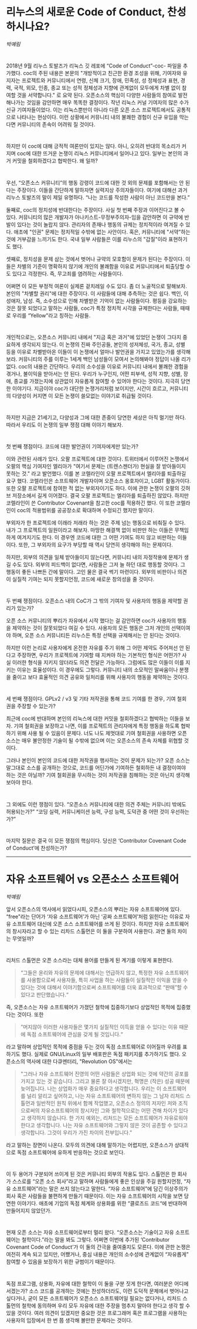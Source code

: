 리누스의 새로운 Code of Conduct, 찬성하시나요?
==============================================

_박예림_

#  

2018년 9월 리누스 토발즈가 리눅스 깃 레포에 “Code of Conduct”-coc- 파일을 추가했다. 
coc의 주된 내용은 본문의 "개방적이고 친근한 환경 조성을 위해, 기여자와 유지자는 프로젝트와 커뮤니티에서 
연령, 신체 크기, 장애, 민족성, 성 정체성과 표현, 경력, 국적, 외모, 인종, 종교 또는 성적 정체성과 지향에 관계없이 
모두에게 차별 없이 참여할 것을 서약합니다." 로 요약 된다. 
오픈소스의 핵심이 다양한 사람들의 참여로 발전해나가는 것임을 감안하면  매우 똑똑한 결정이다. 
작년 리눅스 커널 기여자의 많은 수가 신규 기여자들이었다. 
이는 리눅스뿐만이 아니라 다른 오픈 소스 프로젝트에서도 공통적으로 나타나는 현상이다. 
이런 상황에서 커뮤니티 내의 불쾌한 경험이 신규 유입을 막는다면 커뮤니티의 존속이 어려워 질 것이다.

#  

하지만 이 coc에 대해 긍적적 여론만이 있지는 않다. 
아니, 오히려 반대의 목소리가 커지며 coc에 대한 뜨거운 논쟁이 리눅스 커뮤니티에서 일어나고 있다. 
일부는 본인의 과거 커밋을 철회하겠다고 협박한다. 왜 일까?

#  

우선, “오픈소스 커뮤니티”의 행동 강령이 코드에 대한 것 외의 문제를 포함해서는 안 된다는 주장이다. 
이들을 간단하게 말하자면 실력지상 주의자들이다. 여기에 대해선 과거 리누스 토발즈의 말이 제일 유명하다. 
“나는 코드를 작성한 사람이 아닌 코드만을 본다.”

둘째로, coc의 정치성에 반대한다는 주장이다. 사실 첫 번째 주장과 이어진다고 볼 수 있다. 
커뮤니티의 많은 개발자가 아나키스트-무정부주의자-임을 감안하면 이 규약에 반발이 있다는 것이 놀랍지 않다. 
관리자의 존재나 행동의 규제는 정치적이라 여겨질 수 있다. 애초에 "인권" 문제는 정치적일 수밖에 없는 사안이다. 
혹은, 커뮤니티에 "서약"하는 것에 거부감을 느끼기도 한다. 국내 일부 사람들은 이를 리누스의 "갑질"이라 표현하기도 했다.

셋째로, 정치성을 문제 삼는 것에서 벗어나 규약의 모호함이 문제가 된다는 주장이다. 
이들은 차별의 기준이 명확하지 않기에 개인의 불쾌함을 이유로 커뮤니티에서 퇴출당할 수도 있다고 걱정한다. 
즉, 무고죄를 염려하는 사람들이다.

어쩌면 이 모든 부정적 여론이 실제론 겉치레일 수도 있다. 좀 더 노골적으로 말해보자. 
본인의 "차별할 권리"에 대한 주장이다. 이 사람들에 대해 추측하는 것은 쉽다. 
백인, 이성애자, 남성. 즉, 소수성으로 인해 차별받은 기억이 없는 사람들이다. 
평등을 강요하는 것은 잘못 되었다고 말하는 사람들, coc가 특정 정치적 시각을 규제한다는 사람들, 
때때로 우리를 “Yellow"라고 칭하는 사람들.

#  

 개인적으로는, 오픈소스 커뮤니티 내에서 "지금 혹은 과거"에 있었던 논쟁이 그다지 중요하게 생각되지 않는다. 
 이 논쟁의 진짜 주인공들, 본인의 성저체성, 국가, 종교, 성별 등을 이유로 차별받아온 이들이 
 이 논쟁에서 얼마나 발언권을 가지고 있었는가를 생각해보라. 
 커뮤니티의 주를 이루는 1세계 백인 남성들이 모여서 논의해봐야 정답이 나올 리가 없다. 
 coc의 내용은 간단하다. 우리의 소수성을 이유로 커뮤니티 내에서 불쾌한 경험을 겪거나, 불이익을 받아서는 안 된다. 
 우리가 누구인지, 어떤 피부색, 성적 지향, 성별, 장애, 종교를 가졌는지에 상관없이 자유롭게 참여할 수 있어야 한다는 것이다. 
 지극히 당연한 이야기다. 
 지금이야 coc가 대단한 논쟁거리처럼 보이지만, 시간이 흐르고, 
 커뮤니티의 다양성이 커지면 이 모든 논쟁이 쓸모없는 이야기로 취급될 것이다.
 
#  

 하지만 지금은 21세기고, 다양성과 그에 대한 존중이 당연한 세상은 아직 멀기만 하다. 
 따라서 우리도 이 논쟁의 일부 쟁점 대해 이야기 해보자.

#  

 첫 번째 쟁점이다. 코드에 대한 발언권이 기여자에게만 있는가?
 
 이와 관련된 사례가 있다. 오팔 프로젝트에 대한 것이다. 
 트위터에서 이루어진 논쟁에서 오팔의 핵심 기여자인 엘리아가 
 "여기서 문제는 (트렌스젠더가) 현실을 잘 받아들이지 못하는 것." 라고 발언했다. 
 이를 본 코렐라인이 오팔 프로젝트에서 엘리아를 퇴출하길 요구 했다. 
 코렐라인은 소프트웨어 개발자이며 오픈소스 옹호자이고, LGBT 활동가이다. 
 또한 오팔 프로젝트에 참여한 적 없는 부외자이기도 하다. 이에 관한 논쟁이 오팔의 깃허브 저장소에서 길게 이어졌다. 
 결국 오팔 프로젝트는 엘리아를 퇴출하진 않았다. 
 하지만 코렐라인이 쓴 Contributor Covenant을 참고한 coc를 적용하긴 했다. 
 이 또한 코렐라인이 coc의 적용범위를 공공장소로 확대하며 수정되긴 했지만 말이다.
 
 부외자가 한 프로젝트에 이래라 저래라 하는 것은 주제 넘는 행동으로 비춰질 수 있다. 
 내가 그 프로젝트의 일원이라고 해보자. 마땅한 해결책 없이 비판만 하는 이들은 무책임하게 여겨지기도 한다. 
 이 경우엔 코드에 대한 그 어떤 기여도 하지 않고 비판하는 이들이다. 
 또한, 그 부외자의 요구가 부당할 때 역시 당연히 생각해야 하는 문제이다.

 하지만, 외부의 의견을 일체 받아들이지 않는다면, 커뮤니티 내의 자정작용에 문제가 생길 수도 있다. 
 외부의 피드백이 없다면, 사람들은 그저 늘 하던 대로 행동할 것이다. 그 행동이 좋든 나쁘든 간에 말이다. 
 고인 물은 결국 썩기 마련이다. 외부의 비판이나 의견이 실질적 기여는 되지 못할지언정, 코드에 새로운 창의성을 줄 것이다.

#  

 두 번째 쟁점이다. 오픈소스 내의 CoC가 그 밖의 기여자 및 사용자의 행동을 제약할 권리가 있는가?

 오픈 소스 커뮤니티의 뿌리가 자유에서 시작 했다는 걸 감안하면 
 coc가 사용자의 행동을 제약하는 것이 잘못되었다 여길 수 있다. 
 사용자의 모든 행동은 그저 개인의 선택이여야 하며, 오픈 소스 커뮤니티든 리누스든 특정 선택을 규제해서는 안 된다는 것이다.

 하지만 이런 논리로 사용자에게 온전한 자유를 주기 위해 그 어떤 제약도 주어져선 안 된다고 주장하면, 
 우리가 프로젝트에 기여할 때 지켜야 하는 기본적인 형식은 어떤가? 
 사실 이러한 형식을 지키지 않더라도 의견 전달은 가능하다. 그럼에도 많은 이들이 이를 지키는 이유는 효율성이다. 
 이 경우에도 그렇다. 
 커뮤니티 내의 소모적인 말싸움이나 분쟁을 줄이고 보다 효율적인 의견 공유와 일처리를 위해 사용자의 행동을 제약하는 것이다.

#  

 세 번째 쟁점이다. GPLv2 / v3 및 기타 저작권을 통해 코드 기여를 한 경우, 기여 철회권을 주장할 수 있는가?
 
 최근에 coc에 반대하며 본인의 리눅스에 대한 커밋을 철회하겠다고 협박하는 이들을 보자. 
 기여 철회권을 보장하고 나면, 이를 프로젝트의 관리자에게 특정 행동을 하도록 협박하기 위해 사용 될 수 있음이 문제다. 
 너도 나도 제멋대로 기여 철회권을 사용하면 오픈소스는 매우 불안정한 기술이 될 수밖에 없으며 이는 오픈소스의 존속 자체를 위협할 것이다. 
 
 그러나 본인이 본인의 코드에 대한 저작권을 행사하는 것이 문제가 되는가? 
 오픈 소스는 말그대로 소스를 공개하는 것으로, 코드를 어딘가에 기여하든 철회하든 내 결정이여야 하는 것은 아닐까? 
 기여 철회권을 무시하는 것이 저작권을 침해하는 것은 아닌지 생각해 보아야 한다.

#  

그 외에도 이런 쟁점이 있다. “오픈소스 커뮤니티에 대한 의견 주체는 커뮤니티 밖에도 허용되는가?” 
“코딩 실력, 커뮤니케이션 능력, 구성 능력, 도덕관 중 어떤 것이 우선하는가?”

#  

마지막 질문은 결국 이 모든 쟁점의 핵심이다. 당신은 ‘Contributor Covenant Code of Conduct’에 찬성하는가?

- - -

자유 소프트웨어 vs 오픈소스 소프트웨어
======================================

_박예림_

 앞서 오픈소스의 역사에서 읽었다시피, 오픈소스의 뿌리는 자유 소프트웨어에 있다. 
 “free"라는 단어가 ‘자유 소프트웨어’가 아닌 ‘공짜 소프트웨어’처럼 읽힌다는 이유로 
 자유 소프트웨어 대신에 오픈 소스 소프트웨어를 쓰게 된 것이다. 
 하지만 자유 소프트웨어의 창시자라고 할 수 있는 리차드 스톨먼은 이 둘을 구분하여 사용한다. 
 과연 둘의 차이는 무엇일까?

#  

 리처드 스톨먼은 오픈 소스라는 대체 용어를 만들게 된 계기를 이렇게 표현한다.

> “그들은 윤리와 자유의 문제에 대해서는 언급하지 않고, 특정한 자유 소프트웨어를 사용함으로써 사용자들, 
특히 사업을 하는 사람들이 실질적인 이익을 얻을 수 있다는 것에 대해서 이야기함으로써 
> 소프트웨어를 더욱 효과적으로 “판매”할 수 있다고 판단했습니다.“

즉, 오픈소스는 자유 소프트웨어가 가졌던 철학에 집중하기보다 상업적인 목적에 집중했다는 것이다. 또한

> ”머지않아 이러한 사용자들은 몇가지 실질적인 이득을 얻을 수 있다는 이유 때문에 독점 소프트웨어에 관심을 갖게 될 것입니다.“

라고 말하며 상업적인 목적에 중점을 두는 것이 독점 소프트웨어로 이어질까 우려를 표하기도 했다. 
실제로 GNU/Linux의 일부 배포판은 독점 패키지를 추가하기도 했다. 
오픈소스의 역사에 대한 다큐멘터리, "Revolution OS"에서는

> "그러나 자유 소프트웨어 진영의 어떤 사람들은 상업화 되는 것에 약간의 공포를 가지고 있는 것 같습니다. 그리고 물론 잘 아시겠지만, 혁명은 (작은) 성공 때문에 늦어집니다. 나는 상업화가 매우 중요하다고 생각합니다. 우리는 이 소프트웨어를 널리 알리고 싶어하고, 나는 자유 소프트웨어의 변하지 않는 그 남자 리처드 스톨먼과 일반적인 원칙 위에서 함께 작업했고, 오픈소스 정의의 저자인 저와 조직으로써의 자유소프트웨어의 창시자인 그와 철학적으로는 어떤 견해 차이가 있다고 생각하지 않습니다. 한 가지 예외는, 리처드는 모든 소프트웨어가 자유로워야 한다고 생각합니다. 나는 자유 소프트웨어와 그렇지 않은 것이 공존할 수 있다고 생각합니다. 그것이 우리가 가진 차이의 전부입니다."

라고 말하는 장면이 나온다. 
모두의 의견에 대해 말하기는 어렵지만, 오픈소스가 상대적으로 독점 소프트웨어에 유하게 반응하는 것으로 보인다.

#  

 이 두 용어가 구분되어 쓰이게 된 것은 커뮤니티 외부의 작용도 있다. 
 스톨먼은 한 회사가 스스로를 “오픈 소스 회사”라고 말하며 사람들에게 좋은 인상을 주길 원할지언정, 
 “자유 소프트웨어”라는 말은 쓰지 않는다고 말한다. 
 “자유 소프트웨어”에 담긴 이상주의가 회사 혹은 사람들을 불편하게 만들기 때문이다. 
 이는 자유 소프트웨어의 시작을 보면 당연한 이야기다. 
 애초에 기업의 독점 체계와 상용화를 위한 “클로즈드 코드“에 반대하여 만들어지지 않았던가. 
 
 #   
 
 현재 오픈 소스는 자유 소프트웨어로부터 멀리 왔다. 
 “오픈소스는 기술이고 자유 소프트웨어는 철학이다.”라는 말을 봐도 그렇다. 
 어쩌면 이번에 추가된 ‘Contributor Covenant Code of Conduct’가 이 둘의 간극을 줄여줄지도 모른다. 
 이에 관한 논쟁은 여전히 계속 되고 있지만, 어쨌거나, 중심 내용은 개인의 소수성에 관계없이 
 “자유롭게” 참여할 수 있음을 보장하기 위한 규범이기 때문이다.

#  

 독점 프로그램, 상용화, 자유에 대한 철학이 이 둘을 구분 짓게 한다면, 여러분은 어디에 서겠는가? 
 소스 코드를 공개하는 것에는 찬성하더라도, 이런 도덕적 문제에서 벗어나고 싶다거나, 
 굳이 모든 소프트웨어가 오픈소스 소프트웨어일 필요는 없다거나, 
 리처드 스톨먼의 철학에 동의하며 우리 모두 자유에 대한 주장을 멈추지 말아야 한다고 생각 할 수 있을 것이다. 
 여러 의견이 있겠지만 중요한 것은 프로그래머 혹은 프로그램을 사용하는 사용자의 입장에서 
 한 번 쯤 생각해 볼만한 문제라는 것이다.
